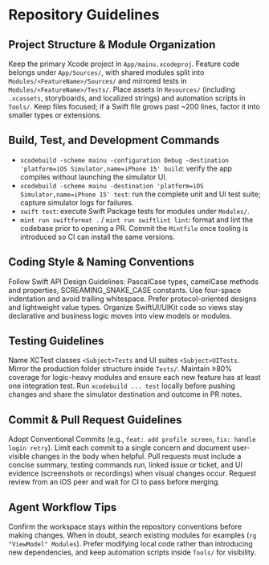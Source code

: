 # Repository Guidelines

## Project Structure & Module Organization
Keep the primary Xcode project in `App/mainu.xcodeproj`. Feature code belongs under `App/Sources/`, with shared modules split into `Modules/<FeatureName>/Sources/` and mirrored tests in `Modules/<FeatureName>/Tests/`. Place assets in `Resources/` (including `.xcassets`, storyboards, and localized strings) and automation scripts in `Tools/`. Keep files focused; if a Swift file grows past ~200 lines, factor it into smaller types or extensions.

## Build, Test, and Development Commands
- `xcodebuild -scheme mainu -configuration Debug -destination 'platform=iOS Simulator,name=iPhone 15' build`: verify the app compiles without launching the simulator UI.
- `xcodebuild -scheme mainu -destination 'platform=iOS Simulator,name=iPhone 15' test`: run the complete unit and UI test suite; capture simulator logs for failures.
- `swift test`: execute Swift Package tests for modules under `Modules/`.
- `mint run swiftformat .` / `mint run swiftlint lint`: format and lint the codebase prior to opening a PR. Commit the `Mintfile` once tooling is introduced so CI can install the same versions.

## Coding Style & Naming Conventions
Follow Swift API Design Guidelines: PascalCase types, camelCase methods and properties, SCREAMING_SNAKE_CASE constants. Use four-space indentation and avoid trailing whitespace. Prefer protocol-oriented designs and lightweight value types. Organize SwiftUI/UIKit code so views stay declarative and business logic moves into view models or modules.

## Testing Guidelines
Name XCTest classes `<Subject>Tests` and UI suites `<Subject>UITests`. Mirror the production folder structure inside `Tests/`. Maintain ≥80% coverage for logic-heavy modules and ensure each new feature has at least one integration test. Run `xcodebuild ... test` locally before pushing changes and share the simulator destination and outcome in PR notes.

## Commit & Pull Request Guidelines
Adopt Conventional Commits (e.g., `feat: add profile screen`, `fix: handle login retry`). Limit each commit to a single concern and document user-visible changes in the body when helpful. Pull requests must include a concise summary, testing commands run, linked issue or ticket, and UI evidence (screenshots or recordings) when visual changes occur. Request review from an iOS peer and wait for CI to pass before merging.

## Agent Workflow Tips
Confirm the workspace stays within the repository conventions before making changes. When in doubt, search existing modules for examples (`rg "ViewModel" Modules`). Prefer modifying local code rather than introducing new dependencies, and keep automation scripts inside `Tools/` for visibility.
